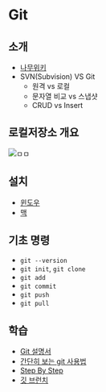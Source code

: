 # Git

## 소개
  - [나무위키](https://namu.wiki/w/Git)
  - SVN(Subvision) VS Git
    - 원격 vs 로컬
    - 문자열 비교 vs 스냅샷
    - CRUD vs Insert

## 로컬저장소 개요
  ![ㅁㅁ](https://git-scm.com/book/en/v2/images/areas.png)

## 설치
  - [윈도우](http://git-scm.com/download/win)
  - [맥](https://git-scm.com/download/mac)

## 기초 명령
  - `git --version`
  - `git init`, `git clone`
  - `git add`
  - `git commit`
  - `git push`
  - `git pull`

## 학습
  - [Git 설명서](https://git-scm.com/book/ko/v1/%EC%8B%9C%EC%9E%91%ED%95%98%EA%B8%B0)
  - [간단히 보는 git 사용법](http://rogerdudler.github.io/git-guide/index.ko.html)
  - [Step By Step](https://try.github.io)
  - [깃 브런치](https://learngitbranching.js.org/)

